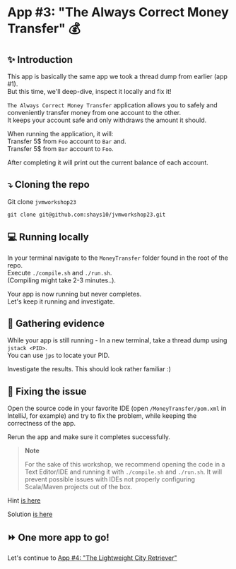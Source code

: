# App #3: "The Always Correct Money Transfer" :moneybag:

## :sparkles: Introduction

This app is basically the same app we took a thread dump from earlier (app #1).  
But this time, we'll deep-dive, inspect it locally and fix it!

`The Always Correct Money Transfer` application allows you to safely and conveniently transfer money from one account to the other.  
It keeps your account safe and only withdraws the amount it should.

When running the application, it will:  
Transfer 5$ from `Foo` account to `Bar` and.  
Transfer 5$ from `Bar` account to `Foo`.  

After completing it will print out the current balance of each account.

## :arrow_heading_down: Cloning the repo

Git clone `jvmworkshop23`  

`git clone git@github.com:shays10/jvmworkshop23.git`

## :computer: Running locally 

In your terminal navigate to the `MoneyTransfer` folder found in the root of the repo.  
Execute `./compile.sh` and `./run.sh`.  
(Compiling might take 2-3 minutes..).  

Your app is now running but never completes.  
Let's keep it running and investigate.

## :mag_right: Gathering evidence

While your app is still running - In a new terminal, take a thread dump using `jstack <PID>`.  
You can use `jps` to locate your PID.   


Investigate the results. This should look rather familiar :)   

## :hammer: Fixing the issue  

Open the source code in your favorite IDE (open `/MoneyTransfer/pom.xml` in IntelliJ, for example) and try to fix the problem, while keeping the correctness of the app. 

Rerun the app and make sure it completes successfully.

> **Note**  
>
> For the sake of this workshop, we recommend opening the code in a Text Editor/IDE and running it with `./compile.sh` and `./run.sh`. 
> It will prevent possible issues with IDEs not properly configuring Scala/Maven projects out of the box.  

Hint [is here](solution/Hint.md)

Solution [is here](solution/Solution.md)

## :fast_forward: One more app to go! 
Let's continue to [App #4: "The Lightweight City Retriever"](../CityRetriever/README.md)

